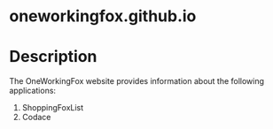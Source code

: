 # oneworkingfox.github.io

# Description

The OneWorkingFox website provides information about the following applications:
1. ShoppingFoxList
2. Codace
